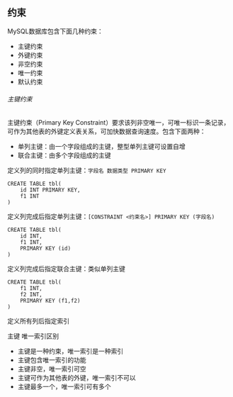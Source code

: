 约束
-

MySQL数据库包含下面几种约束：

- 主键约束
- 外键约束
- 非空约束
- 唯一约束
- 默认约束

###### 主键约束

主键约束（Primary Key Constraint）要求该列非空唯一，可唯一标识一条记录，可作为其他表的外键定义表关系，可加快数据查询速度。包含下面两种：

- 单列主键：由一个字段组成的主键，整型单列主键可设置自增
- 联合主键：由多个字段组成的主键

定义列的同时指定单列主键：`字段名 数据类型 PRIMARY KEY`

```mysql
CREATE TABLE tbl(
    id INT PRIMARY KEY,
    f1 INT
)
```

定义列完成后指定单列主键：`[CONSTRAINT <约束名>] PRIMARY KEY (字段名)`

```mysql
CREATE TABLE tbl(
    id INT,
    f1 INT,
    PRIMARY KEY (id)
)
```

定义列完成后指定联合主键：类似单列主键

```mysql
CREATE TABLE tbl(
    f1 INT,
    f2 INT,
    PRIMARY KEY (f1,f2)
)
```



定义所有列后指定索引

主键 唯一索引区别

- 主键是一种约束，唯一索引是一种索引
- 主键包含唯一索引的功能
- 主键非空，唯一索引可空
- 主键可作为其他表的外键，唯一索引不可以
- 主键最多一个，唯一索引可有多个
